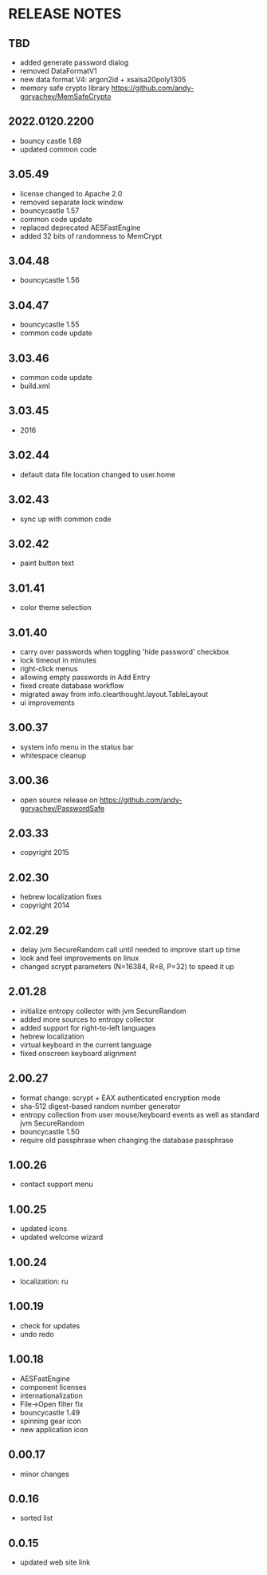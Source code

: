 ﻿# RELEASE NOTES

## TBD
- added generate password dialog
- removed DataFormatV1
- new data format V4: argon2id + xsalsa20poly1305
- memory safe crypto library https://github.com/andy-goryachev/MemSafeCrypto

## 2022.0120.2200
- bouncy castle 1.69
- updated common code

## 3.05.49
- license changed to Apache 2.0
- removed separate lock window
- bouncycastle 1.57
- common code update
- replaced deprecated AESFastEngine
- added 32 bits of randomness to MemCrypt

## 3.04.48
- bouncycastle 1.56

## 3.04.47
- bouncycastle 1.55
- common code update

## 3.03.46
- common code update
- build.xml

## 3.03.45
- 2016

## 3.02.44
- default data file location changed to user.home

## 3.02.43
- sync up with common code

## 3.02.42
- paint button text

## 3.01.41
- color theme selection

## 3.01.40
- carry over passwords when toggling 'hide password' checkbox
- lock timeout in minutes
- right-click menus
- allowing empty passwords in Add Entry
- fixed create database workflow
- migrated away from info.clearthought.layout.TableLayout
- ui improvements

## 3.00.37
- system info menu in the status bar
- whitespace cleanup

## 3.00.36
- open source release on https://github.com/andy-goryachev/PasswordSafe

## 2.03.33
- copyright 2015

## 2.02.30
- hebrew localization fixes
- copyright 2014

## 2.02.29
- delay jvm SecureRandom call until needed to improve start up time
- look and feel improvements on linux
- changed scrypt parameters (N=16384, R=8, P=32) to speed it up

## 2.01.28
- initialize entropy collector with jvm SecureRandom
- added more sources to entropy collector
- added support for right-to-left languages
- hebrew localization
- virtual keyboard in the current language
- fixed onscreen keyboard alignment

## 2.00.27
- format change: scrypt + EAX authenticated encryption mode
- sha-512 digest-based random number generator
- entropy collection from user mouse/keyboard events as well as standard jvm SecureRandom
- bouncycastle 1.50
- require old passphrase when changing the database passphrase

## 1.00.26
- contact support menu

## 1.00.25
- updated icons
- updated welcome wizard

## 1.00.24
- localization: ru

## 1.00.19
- check for updates
- undo redo

## 1.00.18
- AESFastEngine
- component licenses
- internationalization
- File->Open filter fix
- bouncycastle 1.49
- spinning gear icon
- new application icon

## 0.00.17
- minor changes

## 0.0.16
- sorted list

## 0.0.15
- updated web site link
